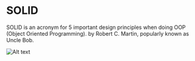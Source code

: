 # SOLID
SOLID is an acronym for 5 important design principles when doing OOP (Object Oriented Programming). by Robert C. Martin, popularly known as Uncle Bob.

![Alt text](./SOLID.jpg?raw=true "Title")
